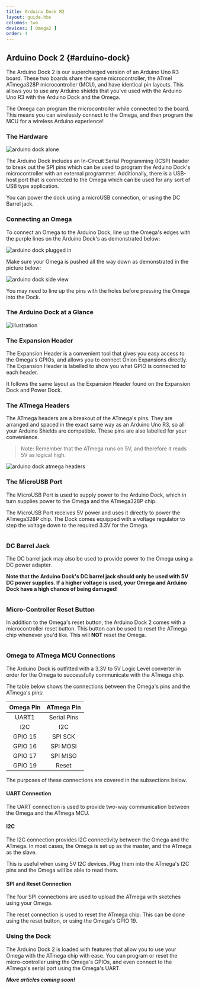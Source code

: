 ```yaml
---
title: Arduino Dock R2
layout: guide.hbs
columns: two
devices: [ Omega2 ]
order: 4
---
```



## Arduino Dock 2 {#arduino-dock}

<!-- [//]: # (The Arduino Dock 2 contains an ATmega328P micro-controller, the same one found on the Arduino Uno R3.) -->
<!-- [//]: # (The Omega can program the microcontroller and then communicate with it) -->

<!-- The Arduino Dock 2 is the lovechild of the Arduino Uno R3 and the Omega. Is good? -->

The Arduino Dock 2 is our supercharged version of an Arduino Uno R3 board. These two boards share the same microcontroller, the ATmel ATmega328P microcontroller (MCU), and have identical pin layouts. This allows you to use any Arduino shields that you've used with the Arduino Uno R3 with the Arduino Dock and the Omega.

The Omega can program the microcontroller while connected to the board. This means you can wirelessly connect to the Omega, and then program the MCU for a wireless Arduino experience!

### The Hardware

<!-- [//]: # (small overview of the things the headings below cover) -->

![arduino dock alone](https://raw.githubusercontent.com/OnionIoT/Onion-Docs/master/Omega2/Documentation/Hardware-Overview/img/arduino-dock-alone.jpg)


The Arduino Dock includes an In-Circuit Serial Programming (ICSP) header to break out the SPI pins which can be used to program the Arduino Dock's microcontroller with an external programmer. Additionally, there is a USB-host port that is connected to the Omega which can be used for any sort of USB type application.

You can power the dock using a microUSB connection, or using the DC Barrel jack.

### Connecting an Omega

<!-- [//]: # (picture guide on how to properly plug in an Omega) -->

To connect an Omega to the Arduino Dock, line up the Omega's edges with the purple lines on the Arduino Dock's as demonstrated below:

![arduino dock plugged in](https://raw.githubusercontent.com/OnionIoT/Onion-Docs/master/Omega2/Documentation/Hardware-Overview/img/arduino-dock-top-plugged-in.jpg)

Make sure your Omega is pushed all the way down as demonstrated in the picture below:


![arduino dock side view](https://raw.githubusercontent.com/OnionIoT/Onion-Docs/master/Omega2/Documentation/Hardware-Overview/img/arduino-dock-side-view.jpg)

You may need to line up the pins with the holes before pressing the Omega into the Dock.


### The Arduino Dock at a Glance

<!-- [//]: # (illustration with all of the key parts labelled - see https://wiki.onion.io/Tutorials/Expansions/Using-the-Power-Dock#the-hardware_the-power-dock-at-a-glance for an example) -->
![illustration](https://raw.githubusercontent.com/OnionIoT/Onion-Docs/master/Omega2/Documentation/Hardware-Overview/img/arduino-dock-illustration.png)


### The Expansion Header

<!-- [//]: # (breakout of the Omega's GPIOs, can be connected to other circuits directly, or can use Omega expansions) -->
The Expansion Header is a convenient tool that gives you easy access to the Omega's GPIOs, and allows you to connect Onion Expansions directly. The Expansion Header is labelled to show you what GPIO is connected to each header.

It follows the same layout as the Expansion Header found on the Expansion Dock and Power Dock.


<!-- #### Detailed Pinout -->

<!-- [//]: # (A detailed pinout diagram of the Expansion Header, showing which pins are multiplexed - see Lazar for an example) -->
<!-- TODO: add photo -->

### The ATmega Headers

<!-- [//]: # (breakout of the ATmega's pins, same as the Arduino Uno R3) -->

The ATmega headers are a breakout of the ATmega's pins. They are arranged and spaced in the exact same way as an Arduino Uno R3, so all your Arduino Shields are compatible. These pins are also labelled for your convenience.

>Note: Remember that the ATmega runs on 5V, and therefore it reads 5V as logical high.

<!-- Note that the ATmega runs on 5V and therefore its pins' logical high voltage levels is 5V. -->

<!-- DONE: fix the above sentence -->

![arduino dock atmega headers](https://raw.githubusercontent.com/OnionIoT/Onion-Docs/master/Omega2/Documentation/Hardware-Overview/img/arduino-dock-atmega-header.jpg)

### The MicroUSB Port

The MicroUSB Port is used to supply power to the Arduino Dock, which in turn supplies power to the Omega and the ATmega328P chip.

The MicroUSB Port receives 5V power and uses it directly to power the ATmega328P chip. The Dock comes equipped with a voltage regulator to step the voltage down to the required 3.3V for the Omega.


<!-- No-USB-to-Serial -->
```{r child = '../shared/Hardware-Overview-Component-3-No-USB-to-Serial.md'}
```


### DC Barrel Jack

The DC barrel jack may also be used to provide power to the Omega using a DC power adapter.

**Note that the Arduino Dock's DC barrel jack should only be used with 5V DC power supplies. If a higher voltage is used, your Omega and Arduino Dock have a high chance of being damaged!**


<!-- Reset Button -->
```{r child = '../shared/Hardware-Overview-Component-0-Reset-Button.md'}
```

### Micro-Controller Reset Button

<!-- [//]: # (issues a reset to the ATmega chip, give background on what that means in the Arduino Context) -->

In addition to the Omega's reset button, the Arduino Dock 2 comes with a microcontroller reset button. This button can be used to reset the ATmega chip whenever you'd like. This will **NOT** reset the Omega.

<!-- USB Port -->
```{r child = '../shared/Hardware-Overview-Component-5-Omega-USB-Port.md'}
```


### Omega to ATmega MCU Connections

<!-- [//]: # (The Omega and ATmega are connected via the following:) -->
<!-- [//]: # (- Omega UART1 to Arduino's serial pins) -->
<!-- [//]: # (- I2C pins) -->
<!-- [//]: # (- Omega's GPIOs 15, 16, 17 to ATmega's SPI SCK, SPI MOSI, and SPI MISO pins respectively) -->
<!-- [//]: # (- Omega's GPIO 19 to reset ATmega (will pull the RESET high)) -->

<!-- [//]: # (mention that there's a 3.3V to 5V Logic Level shifter for the connections) -->

The Arduino Dock is outfitted with a 3.3V to 5V Logic Level converter in order for the Omega to successfully communicate with the ATmega chip.

The table below shows the connections between the Omega's pins and the ATmega's pins:

| Omega Pin  | ATmega Pin |
| :-------------: | :-------------:  |
| UART1 | Serial Pins  |
| I2C | I2C  |
| GPIO 15 | SPI SCK  |
| GPIO 16 | SPI MOSI  |
| GPIO 17 | SPI MISO  |
| GPIO 19 | Reset  |

The purposes of these connections are covered in the subsections below.


#### UART Connection

<!-- [//]: # (functionality: provide easy to use two-way communication between the Omega and MCU) -->

The UART connection is used to provide two-way communication between the Omega and the ATmega MCU.

#### I2C

<!-- [//]: # (funcionality: provide I2C connectivity between the Omega and ATmega, the Omega is setup to be the master in most cases) -->
<!-- [//]: # (this is also useful when using 5V I2C devices, plug them into the ATmega I2C pins, and the Omega will be able to read it) -->

The I2C connection provides I2C connectivity between the Omega and the ATmega. In most cases, the Omega is set up as the master, and the ATmega as the slave.

This is useful when using 5V I2C devices. Plug them into the ATmega's I2C pins and the Omega will be able to read them.

#### SPI and Reset Connection

<!-- [//]: # (these four pins are used by the Omega to reset and program the ATmega with sketches) -->

The four SPI connections are used to upload the ATmega with sketches using your Omega.

The reset connection is used to reset the ATmega chip. This can be done using the reset button, or using the Omega's GPIO 19.


<!-- TODO: ### Mechanical Drawings -->

<!-- [//]: # (insert gabe's dope mechanical drawings) -->


### Using the Dock

<!-- [//]: # (little overview of the special features of this dock) -->

The Arduino Dock 2 is loaded with features that allow you to use your Omega with the ATmega chip with ease. You can program or reset the micro-controller using the Omega's GPIOs, and even connect to the ATmega's serial port using the Omega's UART.

***More articles coming soon!***


<!-- TODO:  These articles are to be part of the Arduino Kit guides, and we will link to them when the guides are ready. -->
<!-- ### Programming the Micro-Controller -->

<!-- [//]: # (create a separate article for this under Doing Stuff - should be included in the RESETTING article mentioned above (part of batch3)) -->
<!-- [//]: # (two methods:) -->
<!-- [//]: # (- using the arduino ide) -->
<!-- [//]: # (- flashing sketches stored on the Omega's memory) -->

<!-- ### Connecting with UART1 -->

<!-- [//]: # (create a separate article for Omega <-> ATmega communication via serial, in this article link to the UART1 peripheral article and have an example scenario with an example sketch for the arduino and sample code for the Omega) -->

<!-- ### Resetting the Micro-Controller -->

<!-- [//]: # (create a separate article for this under Doing Stuff (part of batch3)) -->
<!-- [//]: # (link to Arduino Dock article on resetting the microcontroller) -->
<!-- [//]: # (two methods:) -->
<!-- [//]: # (- pressing the physical button) -->
<!-- [//]: # (- using GPIO19) -->
